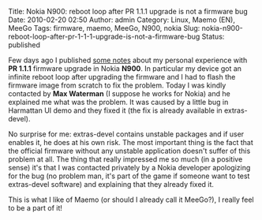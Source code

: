 Title: Nokia N900: reboot loop after PR 1.1.1 upgrade is not a firmware bug
Date: 2010-02-20 02:50
Author: admin
Category: Linux, Maemo (EN), MeeGo
Tags: firmware, maemo, MeeGo, N900, nokia
Slug: nokia-n900-reboot-loop-after-pr-1-1-1-upgrade-is-not-a-firmware-bug
Status: published

Few days ago I published [some
notes](http://www.andreagrandi.it/2010/02/17/nokia-n900-some-problems-with-latest-pr-1-1-1-firmware/)
about my personal experience with **PR 1.1.1** firmware upgrade in Nokia
**N900**. In particular my device got an infinite reboot loop after
upgrading the firmware and I had to flash the firmware image from
scratch to fix the problem. Today I was kindly contacted by **Max
Waterman** (I suppose he works for Nokia) and he explained me what was
the problem. It was caused by a little bug in Harmattan UI demo and they
fixed it (the fix is already available in extras-devel).

No surprise for me: extras-devel contains unstable packages and if user
enables it, he does at his own risk. The most important thing is the
fact that the official firmware without any unstable application doesn't
suffer of this problem at all. The thing that really impressed me so
much (in a positive sense) it's that I was contacted privately by a
Nokia developer apologizing for the bug (no problem man, it's part of
the game if someone want to test extras-devel software) and explaining
that they already fixed it.

This is what I like of Maemo (or should I already call it MeeGo?), I
really feel to be a part of it!
